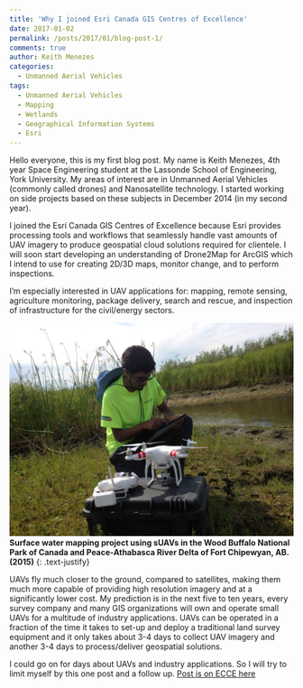```yaml
---
title: 'Why I joined Esri Canada GIS Centres of Excellence'
date: 2017-01-02
permalink: /posts/2017/01/blog-post-1/
comments: true
author: Keith Menezes
categories:
  - Unmanned Aerial Vehicles
tags:
  - Unmanned Aerial Vehicles
  - Mapping
  - Wetlands
  - Geographical Information Systems
  - Esri
---
```


Hello everyone, this is my first blog post. My name is Keith Menezes, 4th year Space Engineering student at the Lassonde School of Engineering, York University. My areas of interest are in Unmanned Aerial Vehicles (commonly called drones) and Nanosatellite technology. I started working on side projects based on these subjects in December 2014 (in my second year).

I joined the Esri Canada GIS Centres of Excellence because Esri provides processing tools and workflows that seamlessly handle vast amounts of UAV imagery to produce geospatial cloud solutions required for clientele. I will soon start developing an understanding of Drone2Map for ArcGIS which I intend to use for creating 2D/3D maps, monitor change, and to perform inspections.

I’m especially interested in UAV applications for: mapping, remote sensing, agriculture monitoring, package delivery, search and rescue, and inspection of infrastructure for the civil/energy sectors.

![](/assets/images/me.jpg "Wood Buffalo National Park of Canada Fort Chipewyan, AB. (2015)")
**Surface water mapping project using sUAVs in the Wood Buffalo National Park of Canada and Peace-Athabasca River Delta of Fort Chipewyan, AB. (2015)**
{: .text-justify}

UAVs fly much closer to the ground, compared to satellites, making them much more capable of providing high resolution imagery and at a significantly lower cost. My prediction is in the next five to ten years, every survey company and many GIS organizations will own and operate small UAVs for a multitude of industry applications. UAVs can be operated in a fraction of the time it takes to set-up and deploy a traditional land survey equipment and it only takes about 3-4 days to collect UAV imagery and another 3-4 days to process/deliver geospatial solutions.

I could go on for days about UAVs and industry applications. So I will try to limit myself by this one post and a follow up. [Post is on ECCE here](https://ecce.esri.ca/wpecce/2017/01/02/introduction-why-did-i-join-ecce/)

<div id="fb-root"></div>
<script>(function(d, s, id) {
  var js, fjs = d.getElementsByTagName(s)[0];
  if (d.getElementById(id)) return;
  js = d.createElement(s); js.id = id;
  js.src = "//connect.facebook.net/en_US/sdk.js#xfbml=1&version=v2.8";
  fjs.parentNode.insertBefore(js, fjs);
}(document, 'script', 'facebook-jssdk'));</script>

<div class="fb-like" data-href="http://keithmenezes.ca/posts/2017/01/blog-post-1/" data-layout="standard" data-action="like" data-size="large" data-show-faces="true" data-share="false"></div>

<div class="fb-send" data-href="http://keithmenezes.ca/posts/2017/01/blog-post-1/"></div>
